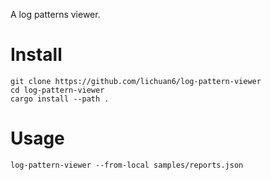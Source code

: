 A log patterns viewer.

# Install

    git clone https://github.com/lichuan6/log-pattern-viewer
    cd log-pattern-viewer
    cargo install --path .

# Usage

    log-pattern-viewer --from-local samples/reports.json
